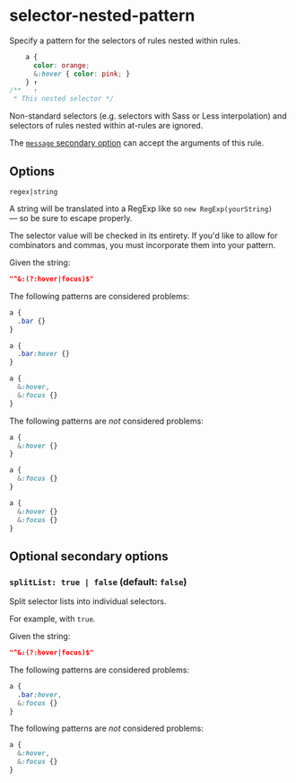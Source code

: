 # selector-nested-pattern

Specify a pattern for the selectors of rules nested within rules.

<!-- prettier-ignore -->
```css
    a {
      color: orange;
      &:hover { color: pink; }
    } ↑
/**   ↑
 * This nested selector */
```

Non-standard selectors (e.g. selectors with Sass or Less interpolation) and selectors of rules nested within at-rules are ignored.

The [`message` secondary option](../../../docs/user-guide/configure.md#message) can accept the arguments of this rule.

## Options

`regex|string`

A string will be translated into a RegExp like so `new RegExp(yourString)` — so be sure to escape properly.

The selector value will be checked in its entirety. If you'd like to allow for combinators and commas, you must incorporate them into your pattern.

Given the string:

```json
"^&:(?:hover|focus)$"
```

The following patterns are considered problems:

<!-- prettier-ignore -->
```css
a {
  .bar {}
}
```

<!-- prettier-ignore -->
```css
a {
  .bar:hover {}
}
```

<!-- prettier-ignore -->
```css
a {
  &:hover,
  &:focus {}
}
```

The following patterns are _not_ considered problems:

<!-- prettier-ignore -->
```css
a {
  &:hover {}
}
```

<!-- prettier-ignore -->
```css
a {
  &:focus {}
}
```

<!-- prettier-ignore -->
```css
a {
  &:hover {}
  &:focus {}
}
```

## Optional secondary options

### `splitList: true | false` (default: `false`)

Split selector lists into individual selectors.

For example, with `true`.

Given the string:

```json
"^&:(?:hover|focus)$"
```

The following patterns are considered problems:

<!-- prettier-ignore -->
```css
a {
  .bar:hover,
  &:focus {}
}
```

The following patterns are _not_ considered problems:

<!-- prettier-ignore -->
```css
a {
  &:hover,
  &:focus {}
}
```
